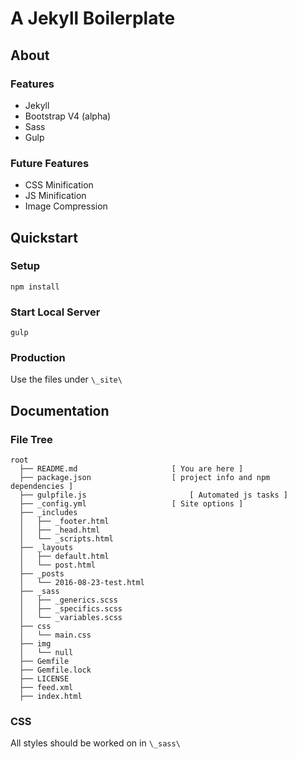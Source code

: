 # A Jekyll Boilerplate 

## About
### Features

- Jekyll
- Bootstrap V4 (alpha)
- Sass
- Gulp


### Future Features

- CSS Minification
- JS Minification
- Image Compression

## Quickstart

### Setup

`npm install`

### Start Local Server

`gulp`


### Production

Use the files under `\_site\`

## Documentation

### File Tree

```
root                                
  ├── README.md                     [ You are here ]
  ├── package.json                  [ project info and npm dependencies ]
  ├── gulpfile.js                       [ Automated js tasks ]
  ├── _config.yml                   [ Site options ]
  ├── _includes
  │   ├── _footer.html
  │   ├── _head.html
  │   └── _scripts.html
  ├── _layouts
  │   ├── default.html
  │   └── post.html
  ├── _posts
  │   └── 2016-08-23-test.html
  ├── _sass
  │   ├── _generics.scss
  │   ├── _specifics.scss
  │   └── _variables.scss
  ├── css
  │   └── main.css
  ├── img
  │   └── null                 
  ├── Gemfile
  ├── Gemfile.lock
  ├── LICENSE
  ├── feed.xml
  ├── index.html                     
```

### CSS

All styles should be worked on in `\_sass\`
